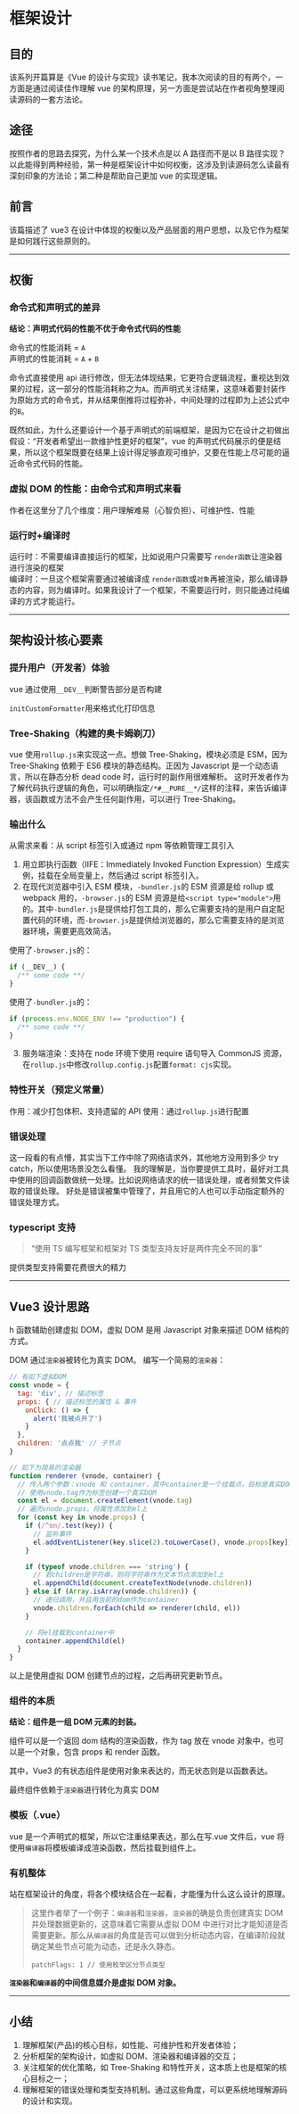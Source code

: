 # 框架设计

## 目的

该系列开篇算是《Vue 的设计与实现》读书笔记，我本次阅读的目的有两个，一方面是通过阅读佳作理解 vue 的架构原理，另一方面是尝试站在作者视角整理阅读源码的一套方法论。

## 途径

按照作者的思路去探究，为什么某一个技术点是以 A 路径而不是以 B 路径实现？
以此能得到两种经验，第一种是框架设计中如何权衡，这涉及到读源码怎么读最有深刻印象的方法论；第二种是帮助自己更加 vue 的实现逻辑。

## 前言

该篇描述了 vue3 在设计中体现的权衡以及产品层面的用户思想，以及它作为框架是如何践行这些原则的。

---

## 权衡

### 命令式和声明式的差异

**结论：声明式代码的性能不优于命令式代码的性能**

命令式的性能消耗 = `A`<br/>
声明式的性能消耗 = `A` + `B`

命令式直接使用 api 进行修改，但无法体现结果，它更符合逻辑流程，重视达到效果的过程，这一部分的性能消耗称之为`A`。而声明式关注结果，这意味着要封装作为原始方式的命令式，并从结果倒推将过程弥补，中间处理的过程即为上述公式中的`B`。

既然如此，为什么还要设计一个基于声明式的前端框架，是因为它在设计之初做出假设：“开发者希望出一款维护性更好的框架”，vue 的声明式代码展示的便是结果，所以这个框架既要在结果上设计得足够直观可维护，又要在性能上尽可能的逼近命令式代码的性能。

### 虚拟 DOM 的性能：由命令式和声明式来看

作者在这里分了几个维度：用户理解难易（心智负担）、可维护性、性能

### 运行时+编译时

运行时：不需要编译直接运行的框架，比如说用户只需要写 `render函数`让渲染器进行渲染的框架<br/>
编译时：一旦这个框架需要通过被编译成 `render函数`或`对象`再被渲染，那么编译静态的内容，则为编译时。如果我设计了一个框架，不需要运行时，则只能通过纯编译的方式才能运行。

---

## 架构设计核心要素

### 提升用户（开发者）体验

vue 通过使用`__DEV__`判断警告部分是否构建

`initCustomFormatter`用来格式化打印信息

### Tree-Shaking（构建的奥卡姆剃刀）

vue 使用`rollup.js`来实现这一点。想做 Tree-Shaking，模块必须是 ESM，因为 Tree-Shaking 依赖于 ES6 模块的静态结构。正因为 Javascript 是一个动态语言，所以在静态分析 dead code 时，运行时的副作用很难解析。
这时开发者作为了解代码执行逻辑的角色，可以明确指定`/*#__PURE__*/`这样的注释，来告诉编译器，该函数或方法不会产生任何副作用，可以进行 Tree-Shaking。

### 输出什么

从需求来看：从 script 标签引入或通过 npm 等依赖管理工具引入

1. 用立即执行函数（IIFE：Immediately Invoked Function Expression）生成实例，挂载在全局变量上，然后通过 script 标签引入。
2. 在现代浏览器中引入 ESM 模块，`-bundler.js`的 ESM 资源是给 rollup 或 webpack 用的，`-browser.js`的 ESM 资源是给`<script type="module">`用的。其中`-bundler.js`是提供给打包工具的，那么它需要支持的是用户自定配置代码的环境，而`-browser.js`是提供给浏览器的，那么它需要支持的是浏览器环境，需要更高效简洁。

使用了`-browser.js`的：

```javascript
if (__DEV__) {
  /** some code **/
}
```

使用了`-bundler.js`的：

```javascript
if (process.env.NODE_ENV !== "production") {
  /** some code **/
}
```

3. 服务端渲染：支持在 node 环境下使用 require 语句导入 CommonJS 资源，在`rollup.js`中修改`rollup.config.js`配置`format: cjs`实现。

### 特性开关（预定义常量）

作用：减少打包体积、支持遗留的 API
使用：通过`rollup.js`进行配置

### 错误处理

这一段看的有点懵，其实当下工作中除了网络请求外，其他地方没用到多少 try catch，所以使用场景没怎么看懂。
我的理解是，当你要提供工具时，最好对工具中使用的回调函数做统一处理。比如说网络请求的统一错误处理，或者频繁文件读取的错误处理。
好处是错误被集中管理了，并且用它的人也可以手动指定额外的错误处理方式。

### typescript 支持

> “使用 TS 编写框架和框架对 TS 类型支持友好是两件完全不同的事”

提供类型支持需要花费很大的精力

---

## Vue3 设计思路

h 函数辅助创建虚拟 DOM，虚拟 DOM 是用 Javascript 对象来描述 DOM 结构的方式。

DOM 通过`渲染器`被转化为真实 DOM。
编写一个简易的`渲染器`：

```Javascript
// 有如下虚拟DOM
const vnode = {
  tag: 'div', // 描述标签
  props: { // 描述标签的属性 & 事件
    onClick: () => {
      alert('我被点开了')
    }
  },
  children: '点点我' // 子节点
}
```

```Javascript
// 如下为简易的渲染器
function renderer (vnode, container) {
  // 传入两个参数：vnode 和 container，其中container是一个挂载点，目标是真实DOM
  // 使用vnode.tag作为标签创建一个真实DOM
  const el = document.createElement(vnode.tag)
  // 遍历vnode.props，将属性添加到el上
  for (const key in vnode.props) {
    if (/^on/.test(key)) {
      // 监听事件
      el.addEventListener(key.slice(2).toLowerCase(), vnode.props[key])
    }

    if (typeof vnode.children === 'string') {
      // 若children是字符串，则将字符串作为文本节点添加到el上
      el.appendChild(document.createTextNode(vnode.children))
    } else if (Array.isArray(vnode.children)) {
      // 递归调用，并且用当前的dom作为container
      vnode.children.forEach(child => renderer(child, el))
    }

    // 将el挂载到container中
    container.appendChild(el)
  }
}
```

以上是使用虚拟 DOM 创建节点的过程，之后再研究更新节点。

### 组件的本质

**结论：组件是一组 DOM 元素的封装。**

组件可以是一个返回 dom 结构的渲染函数，作为 tag 放在 vnode 对象中，也可以是一个对象，包含 props 和 render 函数。

其中，Vue3 的有状态组件是使用对象来表达的，而无状态则是以函数表达。

最终组件依赖于`渲染器`进行转化为真实 DOM

### 模板（.vue）

vue 是一个声明式的框架，所以它注重结果表达，那么在写.vue 文件后，vue 将使用`编译器`将模板编译成渲染函数，然后挂载到组件上。

### 有机整体

站在框架设计的角度，将各个模块结合在一起看，才能懂为什么这么设计的原理。

> 这里作者举了一个例子：`编译器`和`渲染器`，`渲染器`的确是负责创建真实 DOM 并处理数据更新的，这意味着它需要从虚拟 DOM 中进行对比才能知道是否需要更新。那么从`编译器`的角度是否可以做到分析动态内容，在编译阶段就确定某些节点可能为动态，还是永久静态。
>
> `patchFlags: 1 // 使用枚举区分节点类型`

**`渲染器`和`编译器`的中间信息媒介是虚拟 DOM 对象。**

---

## 小结

1. 理解框架(产品)的核心目标，如性能、可维护性和开发者体验；
2. 分析框架的架构设计，如虚拟 DOM、渲染器和编译器的交互；
3. 关注框架的优化策略，如 Tree-Shaking 和特性开关，这本质上也是框架的核心目标之一；
4. 理解框架的错误处理和类型支持机制。通过这些角度，可以更系统地理解源码的设计和实现。
